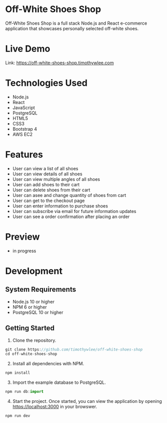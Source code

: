 # Off-White Shoes Shop
Off-White Shoes Shop is a full stack Node.js and React e-commerce application that showcases personally selected off-white shoes.

# Live Demo
Link: https://off-white-shoes-shop.timothywlee.com

# Technologies Used
* Node.js
* React
* JavaScript
* PostgreSQL
* HTML5
* CSS3
* Bootstrap 4
* AWS EC2

# Features
* User can view a list of all shoes
* User can view details of all shoes
* User can view multiple angles of all shoes
* User can add shoes to their cart
* User can delete shoes from their cart
* User can asee and change quantity of shoes from cart
* User can get to the checkout page
* User can enter information to purchase shoes
* User can subscribe via email for future information updates
* User can see a order confirmation after placing an order

# Preview
* in progress

# Development
## System Requirements
* Node.js 10 or higher
* NPM 6 or higher
* PostgreSQL 10 or higher

## Getting Started
1. Clone the repository.
``` javascript
git clone https://github.com/timothywlee/off-white-shoes-shop
cd off-white-shoes-shop
```
2. Install all dependencies with NPM.
``` javascript
npm install
```
3. Import the example database to PostgreSQL.
``` javascript
npm run db:import
```
4. Start the project. Once started, you can view the application by opening <https://localhost:3000> in your browswer.
``` javascript
npm run dev
```
